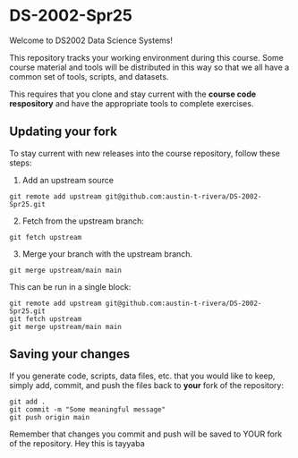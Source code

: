 # DS-2002-Spr25

Welcome to DS2002 Data Science Systems!

This repository tracks your working environment during this course. Some course material
and tools will be distributed in this way so that we all have a common set of tools, scripts, and datasets.

This requires that you clone and stay current with the **course code respository** and have the appropriate
tools to complete exercises. 

## Updating your fork 

To stay current with new releases into the course repository, follow these steps:

1. Add an upstream source
```
git remote add upstream git@github.com:austin-t-rivera/DS-2002-Spr25.git
```
2. Fetch from the upstream branch:
```
git fetch upstream
```
3. Merge your branch with the upstream branch.
```
git merge upstream/main main
```

This can be run in a single block:
```
git remote add upstream git@github.com:austin-t-rivera/DS-2002-Spr25.git
git fetch upstream
git merge upstream/main main
```

## Saving your changes

If you generate code, scripts, data files, etc. that you would like to keep, simply add, commit, and push
the files back to **your** fork of the repository:
```
git add .
git commit -m "Some meaningful message"
git push origin main
```

Remember that changes you commit and push will be saved to YOUR fork of the repository.
Hey this is tayyaba
